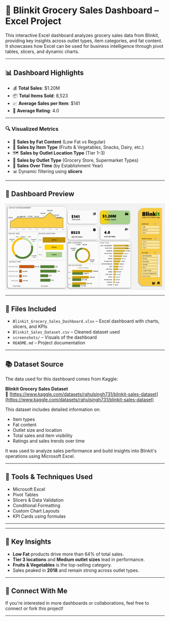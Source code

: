 
# 🛒 Blinkit Grocery Sales Dashboard – Excel Project

This interactive Excel dashboard analyzes grocery sales data from Blinkit, providing key insights across outlet types, item categories, and fat content. It showcases how Excel can be used for business intelligence through pivot tables, slicers, and dynamic charts.

---

## 📊 Dashboard Highlights

- 💰 **Total Sales**: $1.20M
- 📦 **Total Items Sold**: 8,523
- 📈 **Average Sales per Item**: $141
- 🌟 **Average Rating**: 4.0

---

### 🔍 Visualized Metrics

- 🧁 **Sales by Fat Content** (Low Fat vs Regular)
- 🛒 **Sales by Item Type** (Fruits & Vegetables, Snacks, Dairy, etc.)
- 🗺️ **Sales by Outlet Location Type** (Tier 1–3)
- 🏢 **Sales by Outlet Type** (Grocery Store, Supermarket Types)
- 📅 **Sales Over Time** (by Establishment Year)
- 📊 Dynamic filtering using **slicers**

---

## 📸 Dashboard Preview

![Excel Dashboard](https://github.com/Yuvi2111/Blinkit-Grocery-Sales-Dashboard/blob/main/Sales-Dashboard/dashboard-preview.png)

---

## 📂 Files Included

- `Blinkit_Grocery_Sales_Dashboard.xlsx` – Excel dashboard with charts, slicers, and KPIs
- `Blinkit_Sales_Dataset.csv` – Cleaned dataset used
- `screenshots/` – Visuals of the dashboard
- `README.md` – Project documentation

---

## 📚 Dataset Source
The data used for this dashboard comes from Kaggle:

**Blinkit Grocery Sales Dataset**  
🔗 [https://www.kaggle.com/datasets/rahulsingh731/blinkit-sales-dataset](https://www.kaggle.com/datasets/rahulsingh731/blinkit-sales-dataset)

This dataset includes detailed information on:
- Item types  
- Fat content  
- Outlet size and location  
- Total sales and item visibility  
- Ratings and sales trends over time

It was used to analyze sales performance and build insights into Blinkit's operations using Microsoft Excel.

---

## 🧠 Tools & Techniques Used

- Microsoft Excel  
- Pivot Tables  
- Slicers & Data Validation  
- Conditional Formatting  
- Custom Chart Layouts  
- KPI Cards using formulas

---

---

## 🧵 Key Insights

- **Low Fat** products drive more than 64% of total sales.
- **Tier 3 locations** and **Medium outlet sizes** lead in performance.
- **Fruits & Vegetables** is the top-selling category.
- Sales peaked in **2018** and remain strong across outlet types.

---

## 🔗 Connect With Me

If you're interested in more dashboards or collaborations, feel free to connect or fork this project!

---
